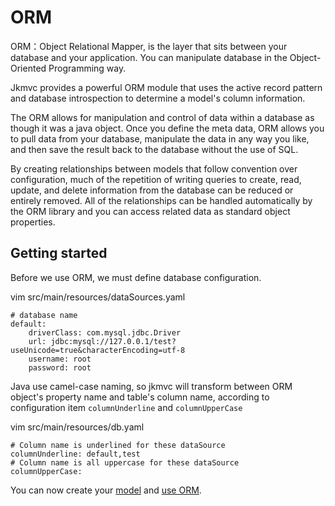 # ORM

ORM：Object Relational Mapper, is the layer that sits between your database and your application. You can manipulate database in the Object-Oriented Programming way.

Jkmvc provides a powerful ORM module that uses the active record pattern and database introspection to determine a model's column information. 

The ORM allows for manipulation and control of data within a database as though it was a java object. Once you define the meta data, ORM allows you to pull data from your database, manipulate the data in any way you like, and then save the result back to the database without the use of SQL. 

By creating relationships between models that follow convention over configuration, much of the repetition of writing queries to create, read, update, and delete information from the database can be reduced or entirely removed. All of the relationships can be handled automatically by the ORM library and you can access related data as standard object properties.

## Getting started

Before we use ORM, we must define database configuration.

vim src/main/resources/dataSources.yaml

```
# database name
default:
    driverClass: com.mysql.jdbc.Driver
    url: jdbc:mysql://127.0.0.1/test?useUnicode=true&characterEncoding=utf-8
    username: root
    password: root
```

Java use camel-case naming, so jkmvc will transform between ORM object's property name and table's column name, according to configuration item `columnUnderline` and `columnUpperCase`

vim src/main/resources/db.yaml

```
# Column name is underlined for these dataSource
columnUnderline: default,test
# Column name is all uppercase for these dataSource
columnUpperCase:
```

You can now create your [model](model.md) and [use ORM](using.md).
